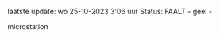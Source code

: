 laatste update: 
wo 25-10-2023  3:06   uur 
Status: FAALT - geel - 
<div class="service Y">microstation</div>